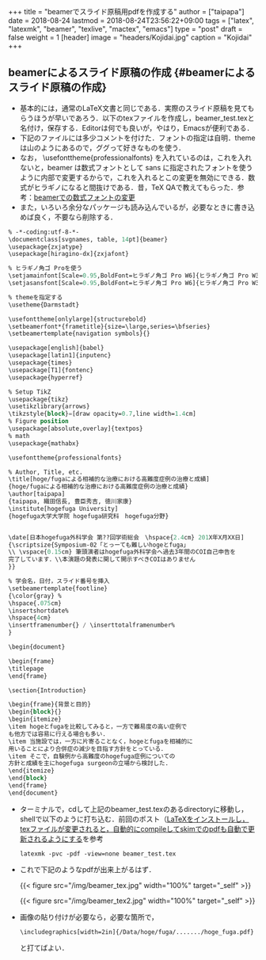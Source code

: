 +++
title = "beamerでスライド原稿用pdfを作成する"
author = ["taipapa"]
date = 2018-08-24
lastmod = 2018-08-24T23:56:22+09:00
tags = ["latex", "latexmk", "beamer", "texlive", "mactex", "emacs"]
type = "post"
draft = false
weight = 1
[header]
  image = "headers/Kojidai.jpg"
  caption = "Kojidai"
+++

## beamerによるスライド原稿の作成 {#beamerによるスライド原稿の作成}

-   基本的には，通常のLaTeX文書と同じである．実際のスライド原稿を見てもらうほうが早いであろう．以下のtexファイルを作成し，beamer\_test.texと名付け，保存する．Editorは何でも良いが，やはり，Emacsが便利である．
-   下記のファイルには多少コメントを付けた．フォントの指定は自明．themeは山のようにあるので，ググって好きなものを使う．
-   なお， \usefonttheme{professionalfonts} を入れているのは，これを入れないと，beamer は数式フォントとして sans に指定されたフォントを使うように内部で変更するからで，これを入れるとこの変更を無効にできる．数式がヒラギノになると間抜けである．昔，TeX QAで教えてもらった．参考：[beamerでの数式フォントの変更](https://oku.edu.mie-u.ac.jp/tex/mod/forum/discuss.php?d=729)
-   また，いろいろ余分なパッケージも読み込んでいるが，必要なときに書き込めば良く，不要なら削除する．

```lisp
% -*-coding:utf-8-*-
\documentclass[svgnames, table, 14pt]{beamer}
\usepackage{zxjatype}
\usepackage[hiragino-dx]{zxjafont}

% ヒラギノ角ゴ Proを使う
\setjamainfont[Scale=0.95,BoldFont=ヒラギノ角ゴ Pro W6]{ヒラギノ角ゴ Pro W3}
\setjasansfont[Scale=0.95,BoldFont=ヒラギノ角ゴ Pro W6]{ヒラギノ角ゴ Pro W3}

% themeを指定する
\usetheme{Darmstadt}

\usefonttheme[onlylarge]{structurebold}
\setbeamerfont*{frametitle}{size=\large,series=\bfseries}
\setbeamertemplate{navigation symbols}{}

\usepackage[english]{babel}
\usepackage[latin1]{inputenc}
\usepackage{times}
\usepackage[T1]{fontenc}
\usepackage{hyperref}

% Setup TikZ
\usepackage{tikz}
\usetikzlibrary{arrows}
\tikzstyle{block}=[draw opacity=0.7,line width=1.4cm]
% Figure position
\usepackage[absolute,overlay]{textpos}
% math
\usepackage{mathabx}

\usefonttheme{professionalfonts}

% Author, Title, etc.
\title[hoge/fugaによる相補的な治療における高難度症例の治療と成績]
{hoge/fugaによる相補的な治療における高難度症例の治療と成績}
\author[taipapa]
{taipapa, 織田信長, 豊臣秀吉, 徳川家康}
\institute[hogefuga University]
{hogefuga大学大学院 hogefuga研究科　hogefuga分野}


\date[日本hogefuga外科学会 第??回学術総会　\hspace{2.4cm} 201X年X月XX日]
{\scriptsize{Symposium-02「とっーても難しいhogeとfuga」
\\ \vspace{0.15cm} 筆頭演者はhogefuga外科学会へ過去3年間のCOI自己申告を
完了しています．\\本演題の発表に関して開示すべきCOIはありません
}}

% 学会名，日付，スライド番号を挿入
\setbeamertemplate{footline}
{\color{gray} %
\hspace{.075cm}
\insertshortdate%
\hspace{4cm}
\insertframenumber{} / \inserttotalframenumber%
}

\begin{document}

\begin{frame}
\titlepage
\end{frame}

\section{Introduction}

\begin{frame}{背景と目的}
\begin{block}{}
\begin{itemize}
\item hogeとfugaを比較してみると，一方で難易度の高い症例で
も他方では容易に行える場合も多い.
\item 当施設では，一方に片寄ることなく，hogeとfugaを相補的に
用いることにより合併症の減少を目指す方針をとっている．
\item そこで，自験例から高難度のhogefuga症例についての
方針と成績を主にhogefuga surgeonの立場から検討した.
\end{itemize}
\end{block}
\end{frame}
\end{document}
```

-   ターミナルで，cdして上記のbeamer\_test.texのあるdirectoryに移動し，shellで以下のように打ち込む．前回のポスト（[LaTeXをインストールし，texファイルが変更されると，自動的にcompileしてskimでのpdfも自動で更新されるようにする](../latexmk)を参考　

    ```shell
    latexmk -pvc -pdf -view=none beamer_test.tex
    ```
-   これで下記のようなpdfが出来上がるはず．

    {{< figure src="/img/beamer_tex.jpg" width="100%" target="_self" >}}

    {{< figure src="/img/beamer_tex2.jpg" width="100%" target="_self" >}}
-   画像の貼り付けが必要なら，必要な箇所で，

    ```shell
    \includegraphics[width=2in]{/Data/hoge/fuga/......./hoge_fuga.pdf}
    ```

    と打てばよい．
